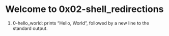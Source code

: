 # Welcome to 0x02-shell_redirections #
1. 0-hello_world: prints “Hello, World”, followed by a new line to the standard output.
